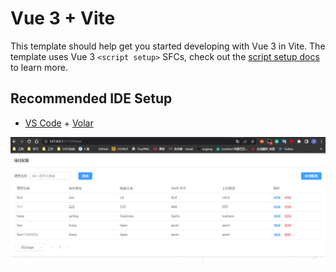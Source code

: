 <!--
 * @Author: bingbing.geng
 * @Date: 2022-11-02 09:56:20
 * @LastEditTime: 2022-11-02 10:09:16
 * @FilePath: \cicd-vue\README.md
-->
# Vue 3 + Vite

This template should help get you started developing with Vue 3 in Vite. The template uses Vue 3 `<script setup>` SFCs, check out the [script setup docs](https://v3.vuejs.org/api/sfc-script-setup.html#sfc-script-setup) to learn more.

## Recommended IDE Setup

- [VS Code](https://code.visualstudio.com/) + [Volar](https://marketplace.visualstudio.com/items?itemName=Vue.volar)

![image-20221102100810102](.\images\image-20221102100810102.png)
